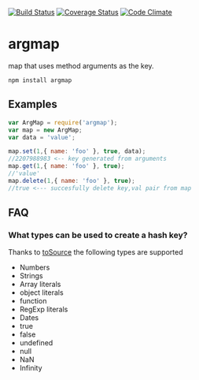 [![Build Status](https://travis-ci.org/esco/argmap.svg?branch=master)](https://travis-ci.org/esco/argmap) [![Coverage Status](https://coveralls.io/repos/esco/argmap/badge.png)](https://coveralls.io/r/esco/argmap) [![Code Climate](https://codeclimate.com/github/esco/argmap/badges/gpa.svg)](https://codeclimate.com/github/esco/argmap)

argmap
========

map that uses method arguments as the key.

```
npm install argmap
```

## Examples

```js
var ArgMap = require('argmap');
var map = new ArgMap;
var data = 'value';

map.set(1,{ name: 'foo' }, true, data);
//2207988983 <-- key generated from arguments
map.get(1,{ name: 'foo' }, true);
//'value'
map.delete(1,{ name: 'foo' }, true);
//true <--- succesfully delete key,val pair from map
```

## FAQ

### What types can be used to create a hash key?

Thanks to [toSource](https://github.com/marcello3d/node-tosource) the following types are supported

* Numbers
* Strings
* Array literals
* object literals
* function
* RegExp literals
* Dates
* true
* false
* undefined
* null
* NaN
* Infinity
